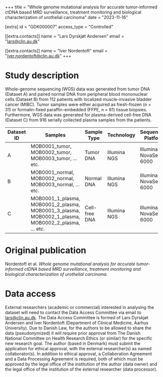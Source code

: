 +++
title = "Whole genome mutational analysis for accurate tumor-informed ctDNA based MRD surveillance, treatment monitoring and biological characterization of urothelial carcinoma"
date = "2023-11-16"

[extra]
id = "GDK000007"
access_type = "Controlled"

[[extra.contacts]]
name = "Lars Dyrskjøt Andersen"
email = "lars@clin.au.dk"

[[extra.contacts]]
name = "Iver Nordentoft"
email = "iver.nordentoft@clin.au.dk"
+++

# Study description
Whole-genome sequencing (WGS) data was generated from tumor DNA (Dataset A) and paired normal DNA from peripheral blood mononuclear cells (Dataset B) from 112 patients with localized muscle-invasive bladder cancer (MIBC). Tumor samples were either acquired as fresh-frozen (n = 31) or formalin-fixed paraffin-embedded (FFPE, n = 81) tissue biopsies. Furthermore, WGS data was generated for plasma-derived cell-free DNA (Dataset C) from 916 serially collected plasma samples from the patients.

Dataset ID | Samples                                                                                                    | Sample Type   | Technology   | Sequencing Platform
-----------|------------------------------------------------------------------------------------------------------------|---------------|--------------|---------------------
A          | MOB0001\_tumor, MOB0002\_tumor, MOB0003\_tumor, … etc.                                                     | Tumor DNA     | Illumina NGS | Illumina NovaSeq 6000
B          | MOB0001\_normal, MOB0002\_normal, MOB0003\_normal, … etc.                                                  | Normal DNA    | Illumina NGS | Illumina NovaSeq 6000
C          | MOB0001\_1\_plasma, MOB0001\_2\_plasma, MOB0001\_3\_plasma, MOB0002\_1\_plasma, MOB0002\_2\_plasma, … etc. | Cell-free DNA | Illumina NGS | Illumina NovaSeq 6000


# Original publication

Nordentoft et al. _Whole genome mutational analysis for accurate tumor-informed ctDNA based MRD surveillance, treatment monitoring and biological characterization of urothelial carcinoma._

# Data access

External researchers (academic or commercial) interested in analysing the dataset will need to contact the Data Access Committee via email to lars@clin.au.dk. The Data Access Committee is formed of Lars Dyrskjøt Andersen and Iver Nordentoft (Department of Clinical Medicine, Aarhus University). Due to Danish Law, for the authors to be allowed to share the data (pseudonymized) it will require prior approval from The Danish National Committee on Health Research Ethics (or similar) for the specific new research goal. The author (based in Denmark) must submit the application for ethical approval, with the external researcher(s) as named collaborator(s). In addition to ethical approval, a Collaboration Agreement and a Data Processing Agreement is required, both of which must be approved by the legal office of the institution of the author (data owner) and the legal office of the institution of the external researcher (data processor).
